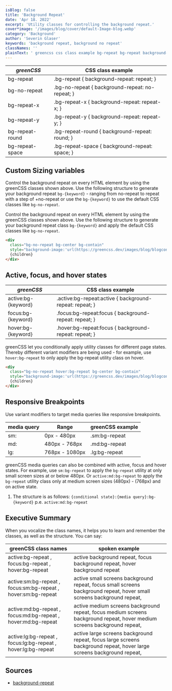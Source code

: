 ```yaml
---
isBlog: false
title: 'Background Repeat'
date: 'Apr 18. 2022'
excerpt: 'Utility classes for controlling the background repeat.'
cover*image: '/images/blog/cover/default-Image-blog.webp'
category: 'Background'
author: 'Severin Glaser'
keywords: 'background repeat, background no repeat'
classNames: ''
plainText: ' greencss css class example bg-repeat bg-repeat background-repeat: repeat; bg-no-repeat bg-no-repeat background-repeat: no-repeat; bg-repeat-x bg-repeat-x background-repeat: repeat-x; bg-repeat-y bg-repeat-y background-repeat: repeat-y; bg-repeat-round bg-repeat-round background-repeat: round; bg-repeat-space bg-repeat-space background-repeat: space; custom sizing variables control the background repeat on every html element by using the greencss classes shown above use the following structure to generate your background repeat `bg keyword ` ranging from no-repeat to repeat with a step of +no-repeat or use the `bg keyword ` to use the default css classes like `bg-no-repeat` control the background repeat on every html element by using the greencss classes shown above use the following structure to generate your background repeat class `bg keyword ` and apply the default css classes like `bg-no-repeat`  active focus and hover states greencss css class example active:bg keyword active :bg-repeat:active background-repeat: repeat; focus:bg keyword focus :bg-repeat:focus background-repeat: repeat; hover:bg keyword hover :bg-repeat:focus background-repeat: repeat; greencss let you conditionally apply utility classes for different page states thereby different variant modifiers are being used for example use `hover:bg-repeat` to only apply the bg-repeat utility class on hover  responsive breakpoints use variant modifiers to target media queries like responsive breakpoints media query range greencss example sm: 0px 480px sm:bg-repeat md: 480px 768px md:bg-repeat lg: 768px 1080px lg:bg-repeat greencss media queries can also be combined with active focus and hover states for example use `sm:bg-repeat` to apply the `bg-repeat` utility at only small screen sizes at or below 480px or `active:md:bg-repeat` to apply the `bg-repeat` utility class only at medium screen sizes 480px 768px and on active state 1 the structure is as follows: ` conditional state : media query :bg keyword ` p e `active:md:bg-repeat` executive summary when you vocalize the class names it helps you to learn and remember the classes as well as the structure you can say: greencss class names spoken example active:bg-repeat focus:bg-repeat hover:bg-repeat active background repeat focus background repeat hover background repeat active:sm:bg-repeat focus:sm:bg-repeat hover:sm:bg-repeat active small screens background repeat focus small screens background repeat hover small screens background repeat active:md:bg-repeat focus:md:bg-repeat hover:md:bg-repeat active medium screens background repeat focus medium screens background repeat hover medium screens background repeat active:lg:bg-repeat focus:lg:bg-repeat hover:lg:bg-repeat active large screens background repeat focus large screens background repeat hover large screens background repeat sources background-repeat https: developer mozilla org en-us docs web css background-repeat '
---
```


| _greenCSS_      | CSS class example                               |
| --------------- | ----------------------------------------------- |
| bg-repeat       | .bg-repeat { background-repeat: repeat; }       |
| bg-no-repeat    | .bg-no-repeat { background-repeat: no-repeat; } |
| bg-repeat-x     | .bg-repeat-x { background-repeat: repeat-x; }   |
| bg-repeat-y     | .bg-repeat-y { background-repeat: repeat-y; }   |
| bg-repeat-round | .bg-repeat-round { background-repeat: round; }  |
| bg-repeat-space | .bg-repeat-space { background-repeat: space; }  |

## Custom Sizing variables

Control the background repeat on every HTML element by using the greenCSS classes shown above. Use the following structure to generate your background repeat `bg-{keyword}` - ranging from no-repeat to repeat with a step of +no-repeat or use the `bg-{keyword}` to use the default CSS classes like `bg-no-repeat`.

Control the background repeat on every HTML element by using the greenCSS classes shown above. Use the following structure to generate your background repeat class `bg-{keyword}` and apply the default CSS classes like `bg-no-repeat`.

```html
<div
  class="bg-no-repeat bg-center bg-contain"
  style="background-image:'url(https://greencss.dev/images/blog/blogcontent/Hero-Image.webp)'">
  {children}
</div>
```

## Active, focus, and hover states

| _greenCSS_          | CSS class example                                        |
| ------------------- | -------------------------------------------------------- |
| active:bg-{keyword} | .active\:bg-repeat:active { background-repeat: repeat; } |
| focus:bg-{keyword}  | .focus\:bg-repeat:focus { background-repeat: repeat; }   |
| hover:bg-{keyword}  | .hover\:bg-repeat:focus { background-repeat: repeat; }   |

greenCSS let you conditionally apply utility classes for different page states. Thereby different variant modifiers are being used - for example, use `hover:bg-repeat` to only apply the bg-repeat utility class on hover.

```html
<div
  class="bg-no-repeat hover:bg-repeat bg-center bg-contain"
  style="background-image:'url(https://greencss.dev/images/blog/blogcontent/Hero-Image.webp)'">
  {children}
</div>
```

## Responsive Breakpoints

Use variant modifiers to target media queries like responsive breakpoints.

| media query | Range          | greenCSS example |
| ----------- | -------------- | ---------------- |
| sm:         | 0px - 480px    | .sm:bg-repeat    |
| md:         | 480px - 768px  | .md:bg-repeat    |
| lg:         | 768px - 1080px | .lg:bg-repeat    |

greenCSS media queries can also be combined with active, focus and hover states. For example, use `sm:bg-repeat` to apply the `bg-repeat` utility at only small screen sizes at or below 480px. Or `active:md:bg-repeat` to apply the `bg-repeat` utility class only at medium screen sizes (480px) - (768px) and on active state.

1. The structure is as follows: `{conditional state}:{media query}:bg-{keyword}` p.e. `active:md:bg-repeat`

## Executive Summary

When you vocalize the class names, it helps you to learn and remember the classes, as well as the structure. You can say:

| greenCSS class names                                          | spoken example                                                                                                           |
| ------------------------------------------------------------- | ------------------------------------------------------------------------------------------------------------------------ |
| active:bg-repeat , focus:bg-repeat , hover:bg-repeat          | active background repeat, focus background repeat, hover background repeat                                               |
| active:sm:bg-repeat , focus:sm:bg-repeat , hover:sm:bg-repeat | active small screens background repeat, focus small screens background repeat, hover small screens background repeat,    |
| active:md:bg-repeat , focus:md:bg-repeat , hover:md:bg-repeat | active medium screens background repeat, focus medium screens background repeat, hover medium screens background repeat, |
| active:lg:bg-repeat , focus:lg:bg-repeat , hover:lg:bg-repeat | active large screens background repeat, focus large screens background repeat, hover large screens background repeat,    |

## Sources

- [background-repeat](https://developer.mozilla.org/en-US/docs/Web/CSS/background-repeat)
